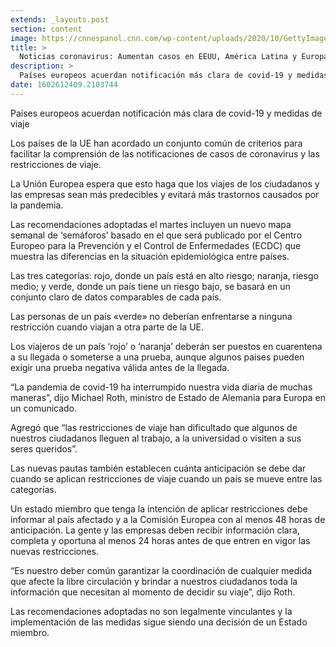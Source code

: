 ```yaml
--- 
extends: _layouts.post 
section: content 
image: https://cnnespanol.cnn.com/wp-content/uploads/2020/10/GettyImages-1229034129.jpg?quality=100&strip=info 
title: > 
  Noticias coronavirus: Aumentan casos en EEUU, América Latina y Europa 
description: > 
  Países europeos acuerdan notificación más clara de covid-19 y medidas de viajeLos países de la UE han acordado un conjunto común de criterios para facilitar la comprensión de las notificaciones de casos de coronavirus y las restricciones de viaje.La Unión Europea espera que esto haga que los viajes de los ciudadanos y las empresas sean más predecibles y evitará más trastornos causados por la pandemia.Las recomendaciones adoptadas el martes incluyen un nuevo mapa semanal de ‘semáforos’ basado en el que será publicado por el Centro Europeo para la Prevención y el Control de Enfermedades (ECDC) que muestra las diferencias en la situación epidemiológica entre países.La gente y las empresas deben recibir información clara, completa y oportuna al menos 24 horas antes de que entren en vigor las nuevas restricciones.Las recomendaciones adoptadas no son legalmente vinculantes y la implementación de las medidas sigue siendo una decisión de un Estado miembro. 
date: 1602612409.2103744 
--- 
```

Países europeos acuerdan notificación más clara de covid-19 y medidas de viaje

Los países de la UE han acordado un conjunto común de criterios para facilitar la comprensión de las notificaciones de casos de coronavirus y las restricciones de viaje.

La Unión Europea espera que esto haga que los viajes de los ciudadanos y las empresas sean más predecibles y evitará más trastornos causados por la pandemia.

Las recomendaciones adoptadas el martes incluyen un nuevo mapa semanal de ‘semáforos’ basado en el que será publicado por el Centro Europeo para la Prevención y el Control de Enfermedades (ECDC) que muestra las diferencias en la situación epidemiológica entre países.

Las tres categorías: rojo, donde un país está en alto riesgo; naranja, riesgo medio; y verde, donde un país tiene un riesgo bajo, se basará en un conjunto claro de datos comparables de cada país.

Las personas de un país «verde» no deberían enfrentarse a ninguna restricción cuando viajan a otra parte de la UE.

Los viajeros de un país ‘rojo’ o ‘naranja’ deberán ser puestos en cuarentena a su llegada o someterse a una prueba, aunque algunos países pueden exigir una prueba negativa válida antes de la llegada.

“La pandemia de covid-19 ha interrumpido nuestra vida diaria de muchas maneras”, dijo Michael Roth, ministro de Estado de Alemania para Europa en un comunicado.

Agregó que “las restricciones de viaje han dificultado que algunos de nuestros ciudadanos lleguen al trabajo, a la universidad o visiten a sus seres queridos”.

Las nuevas pautas también establecen cuánta anticipación se debe dar cuando se aplican restricciones de viaje cuando un país se mueve entre las categorías.

Un estado miembro que tenga la intención de aplicar restricciones debe informar al país afectado y a la Comisión Europea con al menos 48 horas de anticipación. La gente y las empresas deben recibir información clara, completa y oportuna al menos 24 horas antes de que entren en vigor las nuevas restricciones.

“Es nuestro deber común garantizar la coordinación de cualquier medida que afecte la libre circulación y brindar a nuestros ciudadanos toda la información que necesitan al momento de decidir su viaje”, dijo Roth.

Las recomendaciones adoptadas no son legalmente vinculantes y la implementación de las medidas sigue siendo una decisión de un Estado miembro.